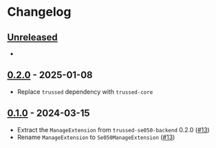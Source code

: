 # Changelog

## [Unreleased][]

-

[Unreleased]: https://github.com/Nitrokey/trussed-se050-backend/compare/se050-manage-v0.2.0...HEAD

## [0.2.0][] - 2025-01-08

[0.2.0]: https://github.com/Nitrokey/trussed-se050-backend/releases/tag/se050-manage-v0.2.0

- Replace `trussed` dependency with `trussed-core`

## [0.1.0][] - 2024-03-15

- Extract the `ManageExtension` from `trussed-se050-backend` 0.2.0 ([#13][])
- Rename `ManageExtension` to `Se050ManageExtension` ([#13][])

[#13]: https://github.com/Nitrokey/trussed-se050-backend/pull/13

[0.1.0]: https://github.com/Nitrokey/trussed-se050-backend/releases/tag/se050-manage-v0.1.0

